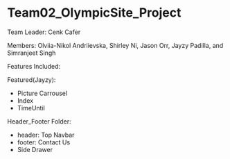 # Team02_OlympicSite_Project

Team Leader: Cenk Cafer

Members: 
Olviia-Nikol Andriievska,
Shirley Ni,
Jason Orr,
Jayzy Padilla, and 
Simranjeet Singh


Features Included:

Featured(Jayzy):
- Picture Carrousel 
- Index
- TimeUntil



Header_Footer Folder:
- header: Top Navbar 
- footer: Contact Us 
- Side Drawer


